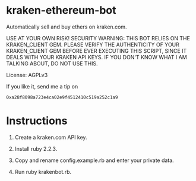 # kraken-ethereum-bot
Automatically sell and buy ethers on kraken.com.

USE AT YOUR OWN RISK! SECURITY WARNING: THIS BOT RELIES ON THE KRAKEN_CLIENT GEM. PLEASE VERIFY THE AUTHENTICITY OF YOUR KRAKEN_CLIENT GEM BEFORE EVER EXECUTING THIS SCRIPT, SINCE IT DEALS WITH YOUR KRAKEN API KEYS. IF YOU DON'T KNOW WHAT I AM TALKING ABOUT, DO NOT USE THIS.

License: AGPLv3

If you like it, send me a tip on
```
0xa28f8098a723e4ca02e9f4512410c519a252c1a9
```

# Instructions

1. Create a kraken.com API key.

2. Install ruby 2.2.3.

3. Copy and rename config.example.rb and enter your private data.

4. Run ruby krakenbot.rb.
